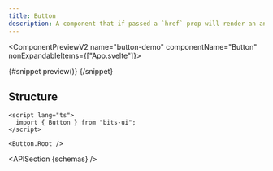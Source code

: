 ```yaml
---
title: Button
description: A component that if passed a `href` prop will render an anchor element instead of a button element.
---
```


<script>
	import { APISection, ComponentPreviewV2, ButtonDemo } from '$lib/components/index.js'
	let { schemas } = $props()
</script>

<ComponentPreviewV2 name="button-demo" componentName="Button" nonExpandableItems={["App.svelte"]}>

{#snippet preview()}
<ButtonDemo />
{/snippet}

</ComponentPreviewV2>

## Structure

```svelte
<script lang="ts">
  import { Button } from "bits-ui";
</script>

<Button.Root />
```

<APISection {schemas} />
